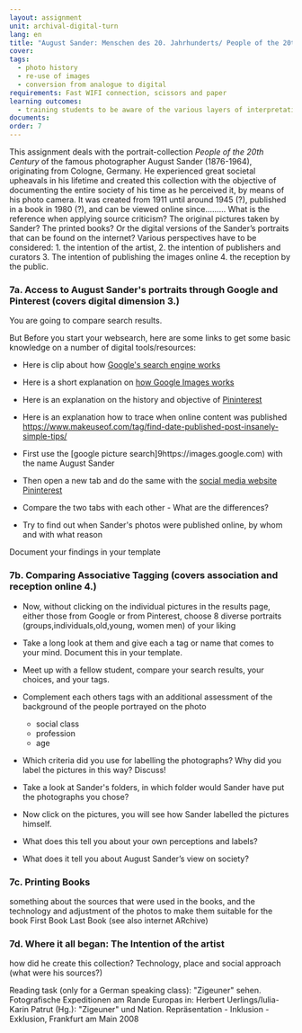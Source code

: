 ```yaml
---
layout: assignment
unit: archival-digital-turn
lang: en
title: "August Sander: Menschen des 20. Jahrhunderts/ People of the 20th Century"
cover:
tags:
  - photo history
  - re-use of images
  - conversion from analogue to digital
requirements: Fast WIFI connection, scissors and paper
learning outcomes:
  - training students to be aware of the various layers of interpretations when dealing analogue photos that are published online.  
documents:
order: 7
---
```

This assignment deals with the portrait-collection *People of the 20th Century* of the famous photographer August Sander (1876-1964), originating from Cologne, Germany.
He experienced great societal upheavals in his lifetime and created this collection with the objective of documenting the entire society of his time as he perceived it, by means of his photo camera. It was created from 1911 until around 1945 (?), published in a book in 1980 (?), and  can be viewed online since……… What is the reference when applying source criticism? The original pictures taken by Sander? The printed books? Or the digital versions of the Sander’s portraits that can be found on the internet? Various perspectives have to be considered: 1. the intention of the artist, 2. the intention of publishers and curators 3. The intention of publishing the images online 4. the reception by the public.

<!--
August Sander  (1876-1964). Maybe because of that he set himself the task to create a portrait of the whole(!) society as it appeared to him with the means of his photo camera. His goal was to take pictures of typical representatives of all social and occupational groups in society. He wanted those pictures to be universal although of course he only took pictures of people in his surroundings and of those he ncountered during his trips.
You have to bear in mind: Sander chose the people he took pictures of as representative for a whole social group.
He sorted his photographs in folders and categorised them in seven groups:
The Farmer (Der Bauer)
The Skilled Tradesman (Der Handwerker)
The Woman (Die Frau)
Classes and Professions (Die Stände)
The Artists (Die Künstler)
The City (Die Großstadt)
The Last People (Die letzten Menschen)
-->

<!-- more -->

<!-- briefing-student -->

### 7a. Access to August Sander's portraits through Google and Pinterest (covers digital dimension 3.)
<!-- section-contents -->
You are going to compare search results.

But Before you start your websearch, here are some links to get some basic knowledge on a number of digital tools/resources:
- Here is clip about how [Google's search engine works](https://www.youtube.com/watch?v=BNHR6IQJGZs)
- Here is a short explanation on [how Google Images works](https://www.dummies.com/education/internet-basics/knowing-google-images-basics/)
- Here is an explanation on the history and objective of [Pininterest](https://en.wikipedia.org/wiki/Pinterest)
- Here is an explanation how to trace when online content was published  
https://www.makeuseof.com/tag/find-date-published-post-insanely-simple-tips/

- First use the [google picture search]9https://images.google.com) with the name August Sander  
- Then open a new tab and do the same with the [social media website Pininterest](https://www.pinterest.de/search/pins/?q=August%20Sander&rs=typed&term_meta[]=August%7Ctyped&term_meta[]=Sander%7Ctyped)
- Compare the two tabs with each other - What are the differences?
- Try to find out when Sander's photos were published online, by whom and with what reason

Document your findings in your template
<!-- section -->


### 7b. Comparing Associative Tagging (covers association and reception online 4.)
<!-- section-contents -->
- Now, without clicking on the individual pictures in the results page, either those from Google or from Pinterest, choose 8 diverse portraits (groups,individuals,old,young, women men) of your liking
- Take a long look at them and give each a tag or name that comes to your mind. Document this in your template.
- Meet up with a fellow student, compare your search results, your choices, and your tags.  
- Complement each others tags with an additional assessment of the background of the people portrayed on the photo
  - social class
  - profession
  - age
- Which criteria did you use for labelling the photographs? Why did you label the pictures in this way? Discuss!
- Take a look at Sander's folders, in which folder would Sander have put the photographs you chose?

- Now click on the pictures, you will see how Sander labelled the pictures himself.
- What does this tell you about your own perceptions and labels?
- What does it tell you about August Sander’s view on society?
<!-- section -->


### 7c. Printing Books
<!-- section-contents -->
something about the sources that were used in the books, and the technology and adjustment of the photos to make them suitable for the book
First Book
Last Book
(see also internet ARchive)
<!-- section -->
### 7d. Where it all began: The Intention of the artist
<!-- section-contents -->
how did he create this collection? Technology, place and social approach (what were his sources?)

<!-- briefing-teacher -->
Reading task (only for a German speaking class): "Zigeuner" sehen. Fotografische Expeditionen am Rande Europas
in: Herbert Uerlings/Iulia-Karin Patrut (Hg.): "Zigeuner" und Nation. Repräsentation - Inklusion - Exklusion, Frankfurt am Main 2008

